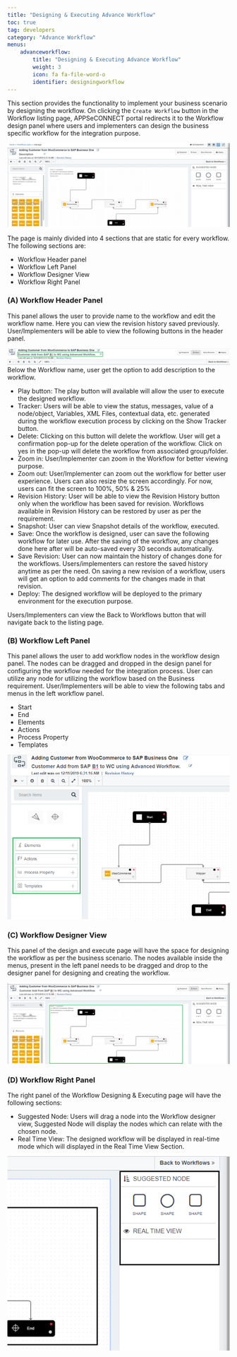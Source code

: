 ```yaml
---
title: "Designing & Executing Advance Workflow"
toc: true
tag: developers
category: "Advance Workflow"
menus: 
    advanceworkflow:
        title: "Designing & Executing Advance Workflow"
        weight: 3
        icon: fa fa-file-word-o
        identifier: designingworkflow
---
```



This section provides the functionality to implement your business scenario by designing the workflow. On clicking 
the `Create Workflow` button in the Workflow listing page, APPSeCONNECT portal redirects it to the Workflow design 
panel where users and implementers can design the business specific workflow for the integration purpose.

![advance-designing](/staticfiles/advance-workflow/media/advance-designing.png)

The page is mainly divided into 4 sections that are static for every workflow. The following sections are:

* Workflow Header panel
* Workflow Left Panel
* Workflow Designer View
* Workflow Right Panel

### (A) Workflow Header Panel

This panel allows the user to provide name to the workflow and edit the workflow name. Here you can view the revision history 
saved previously. User/Implementers will be able to view the following buttons in the header panel.

![advance-designing2](/staticfiles/advance-workflow/media/advance-designing2.png)  
Below the Workflow name, user get the option to add description to the workflow.  
 
* Play button: The play button will available will allow the user to execute the designed workflow.
* Tracker: Users will be able to view the status, messages, value of a node/object, Variables, XML Files, contextual data, etc. generated during the workflow execution process by clicking on the Show Tracker button.
* Delete: Clicking on this button will delete the workflow. User will get a confirmation pop-up for the delete operation of the workflow. Click on yes in the pop-up will delete the workflow from associated group/folder.
* Zoom in: User/Implementer can zoom in the Workflow for better viewing purpose.
* Zoom out: User/Implementer can zoom out the workflow for better user experience. Users can also resize the screen accordingly. For now, users can fit the screen to 100%, 50% & 25%
* Revision History: User will be able to view the Revision History button only when the workflow has been saved for revision. Workflows available in Revision History can be restored by user as per the requirement.
* Snapshot: User can view Snapshot details of the workflow, executed.
* Save: Once the workflow is designed, user can save the following workflow for later use. After the saving of the workflow, any changes done here after will be auto-saved every 30 seconds automatically.
* Save Revision: User can now maintain the history of changes done for the workflows. Users/implementers can restore the saved history anytime as per the need.
On saving a new revision of a workflow, users will get an option to add comments for the changes made in that revision.
* Deploy: The designed workflow will be deployed to the primary environment for the execution purpose.

Users/Implementers can view the Back to Workflows button that will navigate back to the listing page.


### (B) Workflow Left Panel

This panel allows the user to add workflow nodes in the workflow design panel. The nodes can be dragged and dropped 
in the design panel for configuring the workflow needed for the integration process. User can utilize any node for 
utilizing the workflow based on the Business requirement. User/Implementers will be able to view the following tabs 
and menus in the left workflow panel.

* Start
* End
* Elements
* Actions
* Process Property
* Templates

![advance-designing3](/staticfiles/advance-workflow/media/advance-designing3.png)

### (C) Workflow Designer View

This panel of the design and execute page will have the space for designing the workflow as per the business scenario. 
The nodes available inside the menus, present in the left panel needs to be dragged and drop to the designer panel for 
designing and creating the workflow.

![advance-designing4](/staticfiles/advance-workflow/media/advance-designing4.png)

### (D) Workflow Right Panel

The right panel of the Workflow Designing & Executing page will have the following sections:

* Suggested Node: Users will drag a node into the Workflow designer view, Suggested Node will display the nodes which can 
  relate with the chosen node.
* Real Time View: The designed workflow will be displayed in real-time mode which will displayed in the Real Time View Section.

![advance-designing5](/staticfiles/advance-workflow/media/advance-designing5.png)